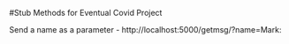 #Stub Methods for Eventual Covid Project 


Send a name as a parameter - http://localhost:5000/getmsg/?name=Mark: